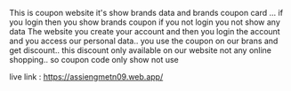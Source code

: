 This is coupon website
it's show brands data and brands coupon card ...
if you login then you show brands coupon if you not login you not show any data
The website you create your account and then you login the account and you access our personal data..
you use the coupon on our brans and get discount.. this discount only available on our website not any online shopping.. so coupon code only show not use 

live link : https://assiengmetn09.web.app/